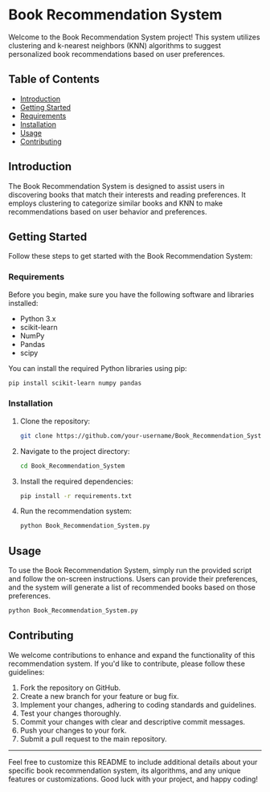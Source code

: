 
# Book Recommendation System

Welcome to the Book Recommendation System project! This system utilizes clustering and k-nearest neighbors (KNN) algorithms to suggest personalized book recommendations based on user preferences.

## Table of Contents

- [Introduction](#introduction)
- [Getting Started](#getting-started)
- [Requirements](#requirements)
- [Installation](#installation)
- [Usage](#usage)
- [Contributing](#contributing)

## Introduction

The Book Recommendation System is designed to assist users in discovering books that match their interests and reading preferences. It employs clustering to categorize similar books and KNN to make recommendations based on user behavior and preferences.

## Getting Started

Follow these steps to get started with the Book Recommendation System:

### Requirements

Before you begin, make sure you have the following software and libraries installed:

- Python 3.x
- scikit-learn
- NumPy
- Pandas
- scipy

You can install the required Python libraries using pip:

```bash
pip install scikit-learn numpy pandas
```

### Installation

1. Clone the repository:

   ```bash
   git clone https://github.com/your-username/Book_Recommendation_System.git
   ```

2. Navigate to the project directory:

   ```bash
   cd Book_Recommendation_System
   ```

3. Install the required dependencies:

   ```bash
   pip install -r requirements.txt
   ```

4. Run the recommendation system:

   ```bash
   python Book_Recommendation_System.py
   ```

## Usage

To use the Book Recommendation System, simply run the provided script and follow the on-screen instructions. Users can provide their preferences, and the system will generate a list of recommended books based on those preferences.

```bash
python Book_Recommendation_System.py
```

## Contributing

We welcome contributions to enhance and expand the functionality of this recommendation system. If you'd like to contribute, please follow these guidelines:

1. Fork the repository on GitHub.
2. Create a new branch for your feature or bug fix.
3. Implement your changes, adhering to coding standards and guidelines.
4. Test your changes thoroughly.
5. Commit your changes with clear and descriptive commit messages.
6. Push your changes to your fork.
7. Submit a pull request to the main repository.


---

Feel free to customize this README to include additional details about your specific book recommendation system, its algorithms, and any unique features or customizations. Good luck with your project, and happy coding!
```
